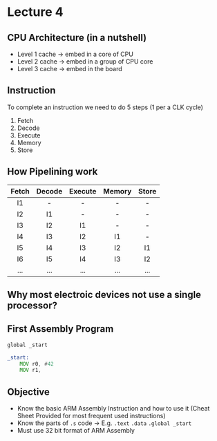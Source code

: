 # Lecture 4

## CPU Architecture (in a nutshell)

- Level 1 cache $\rightarrow$ embed in a core of CPU
- Level 2 cache $\rightarrow$ embed in a group of CPU core
- Level 3 cache $\rightarrow$ embed in the board

## Instruction

To complete an instruction we need to do 5 steps (1 per a CLK cycle)
1. Fetch
2. Decode
3. Execute
4. Memory
5. Store

## How Pipelining work

| Fetch | Decode | Execute | Memory | Store |
| :---: | :----: | :-----: | :----: | :---: |
| I1 | - | - | - | - |
| I2 | I1 | - | - | - |
| I3 | I2 | I1 | - | - |
| I4 | I3 | I2 | I1 | - |
| I5 | I4 | I3 | I2 | I1 |
| I6 | I5 | I4 | I3 | I2 |
| ... | ... | ... | ... | ... |

## Why most electroic devices not use a single processor?

## First Assembly Program

```asm
global _start

_start:
    MOV r0, #42
    MOV r1, 
```


## Objective

- Know the basic ARM Assembly Instruction and how to use it (Cheat Sheet Provided for most frequent used instructions)
- Know the parts of `.s` code $\rightarrow$ E.g. `.text` `.data` `.global _start`
- Must use 32 bit format of ARM Assembly
